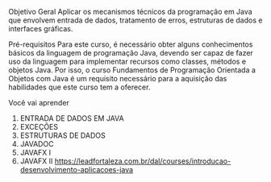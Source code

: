 Objetivo Geral
Aplicar os mecanismos técnicos da programação em Java que envolvem entrada de dados, tratamento de erros, estruturas de dados e interfaces gráficas.

Pré-requisitos
Para este curso, é necessário obter alguns conhecimentos básicos da linguagem de programação Java, devendo ser capaz de fazer uso da linguagem para implementar recursos como classes, métodos e objetos Java. Por isso, o curso Fundamentos de Programação Orientada a Objetos com Java é um requisito necessário para a aquisição das habilidades que este curso tem a oferecer.

Você vai aprender
1. ENTRADA DE DADOS EM JAVA
2. EXCEÇÕES
3. ESTRUTURAS DE DADOS
4. JAVADOC
5. JAVAFX I
6. JAVAFX II
https://leadfortaleza.com.br/dal/courses/introducao-desenvolvimento-aplicacoes-java